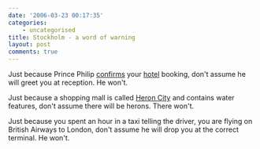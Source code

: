 ```yaml
---
date: '2006-03-23 00:17:35'
categories:
    - uncategorised
title: Stockholm - a word of warning
layout: post
comments: true
---
```

Just because Prince Philip
[confirms](http://www.nbrightside.com/blog/2006/03/19/by-royal-appointment/)
your [hotel](http://www.princephilip.se/eng/index.php3) booking, don't
assume he will greet you at reception. He won't.

Just because a shopping mall is called [Heron
City](http://www.heroncity.se/stockholm_eng/index.html) and contains
water features, don't assume there will be herons. There won't.

Just because you spent an hour in a taxi telling the driver, you are
flying on British Airways to London, don't assume he will drop you at
the correct terminal. He won't.
